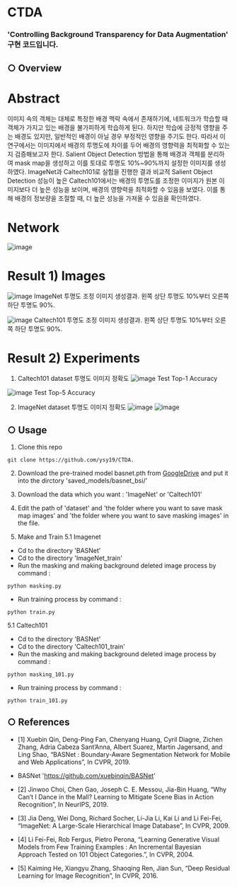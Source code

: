# CTDA
### 'Controlling Background Transparency for Data Augmentation' 구현 코드입니다.
## ○ Overview
# Abstract
이미지 속의 객체는 대체로 특정한 배경 맥락 속에서 존재하기에, 네트워크가 학습할 때 객체가 가지고 있는 배경을 불가피하게 학습하게 된다. 하지만 학습에 긍정적 영향을 주는 배경도 있지만, 일반적인 배경이 아닐 경우 부정적인 영향을 주기도 한다. 따라서 이 연구에서는 이미지에서 배경의 투명도에 차이를 두어 배경의 영향력을 최적화할 수 있는지 검증해보고자 한다. Salient Object Detection 방법을 통해 배경과 객체를 분리하여 mask map을 생성하고 이를 토대로 투명도 10%~90%까지 설정한 이미지를 생성하였다. ImageNet과 Caltech101로 실험을 진행한 결과 비교적 Salient Object Detection 성능이 높은 Caltech101에서는 배경의 투명도를 조정한 이미지가 원본 이미지보다 더 높은 성능을 보이며, 배경의 영향력을 최적화할 수 있음을 보였다. 이를 통해 배경의 정보량을 조절할 때, 더 높은 성능을 가져올 수 있음을 확인하였다.

# Network
![image](https://user-images.githubusercontent.com/69154579/173506991-9f6bf821-9219-40c5-9132-c6097df96c24.png)

# Result 1) Images
![image](https://user-images.githubusercontent.com/69154579/173506882-2e6fce0c-99e6-4ff0-9016-5e7fe4c72759.png)
ImageNet 투명도 조정 이미지 생성결과. 왼쪽 상단 투명도 10%부터 오른쪽 하단 투명도 90%.

![image](https://user-images.githubusercontent.com/69154579/173506898-29047643-0139-4c81-8641-07fcc539709a.png)
Caltech101 투명도 조정 이미지 생성결과. 왼쪽 상단 투명도 10%부터 오른쪽 하단 투명도 90%.

# Result 2) Experiments
1. Caltech101 dataset 투명도 이미지 정확도
![image](https://user-images.githubusercontent.com/69154579/173506552-64565b9d-153d-4d91-b463-ffe6c92b2405.png)
Test Top-1 Accuracy

![image](https://user-images.githubusercontent.com/69154579/173506609-bf70bb17-5d72-43ea-bf27-b1054633319f.png)
Test Top-5 Accuracy

2. ImageNet dataset 투명도 이미지 정확도
![image](https://user-images.githubusercontent.com/69154579/173506657-84f6c668-01ab-48ac-8e74-093a1caf3898.png)
![image](https://user-images.githubusercontent.com/69154579/173506666-1415e609-2a0c-4036-ba81-054ec2f81db8.png)


## ○ Usage
1. Clone this repo
```
git clone https://github.com/ysy19/CTDA.
```
2. Download the pre-trained model basnet.pth from [GoogleDrive](https://drive.google.com/open?id=1s52ek_4YTDRt_EOkx1FS53u-vJa0c4nu) and put it into the dirctory 'saved_models/basnet_bsi/'

3. Download the data which you want : 'ImageNet' or 'Caltech101'

4. Edit the path of 'dataset' and 'the folder where you want to save mask map images' and 'the folder where you want to save masking images'  in the file.

5. Make and Train
5.1 Imagenet 
-  Cd to the directory 'BASNet'
-  Cd to the directory 'ImageNet_train'
-  Run the masking and making background deleted image process by command : 
```
python masking.py
```
-  Run training process by command : 
```
python train.py
```

5.1 Caltech101 
-  Cd to the directory 'BASNet'
-  Cd to the directory 'Caltech101_train'
-  Run the masking and making background deleted image process by command : 
```
python masking_101.py
```
-  Run training process by command : 
```
python train_101.py
```

## ○ References
- [1] Xuebin Qin, Deng-Ping Fan, Chenyang Huang, Cyril Diagne, Zichen Zhang, Adria Cabeza Sant’Anna, Albert Suarez, Martin Jagersand, and Ling Shao, “BASNet : Boundary-Aware Segmentation Network for Mobile and Web Applications”, In CVPR, 2019.
- BASNet 'https://github.com/xuebinqin/BASNet'

- [2] Jinwoo Choi, Chen Gao, Joseph C. E. Messou, Jia-Bin Huang, “Why Can’t I Dance in the Mall? Learning to Mitigate Scene Bias in Action Recognition”, In NeurIPS, 2019.

- [3] Jia Deng, Wei Dong, Richard Socher, Li-Jia Li, Kai Li and Li Fei-Fei, “ImageNet: A Large-Scale Hierarchical Image Database”, In CVPR, 2009.

- [4] Li Fei-Fei, Rob Fergus, Pietro Perona, “Learning Generative Visual Models from Few Training Examples : An Incremental Bayesian Approach Tested on 101 Object Categories.”, In CVPR, 2004.

- [5] Kaiming He, Xiangyu Zhang, Shaoqing Ren, Jian Sun, “Deep Residual Learning for Image Recognition”, In CVPR, 2016.
